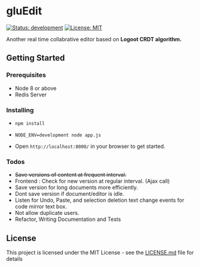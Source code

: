 # gluEdit 

[![Status: development](https://img.shields.io/badge/status-development-yellow.svg)](https://opensource.org/licenses/MIT) [![License: MIT](https://img.shields.io/badge/License-MIT-yellow.svg)](https://opensource.org/licenses/MIT)


Another real time collabrative editor based on **Logoot CRDT algorithm.**


## Getting Started


### Prerequisites

* Node 8 or above
* Redis Server

### Installing


* ``npm install``

* ``NODE_ENV=development node app.js``

* Open ``http://localhost:8000/`` in your browser to get started.

### Todos 

- <s>Save versions of content at frequent interval.</s>
- Frontend : Check for new version at regular interval. (Ajax call)
- Save version for long documents more efficiently.
- Dont save  version if document/editor is idle.
- Listen for Undo, Paste, and selection deletion text change events for code mirror text box.
- Not allow duplicate users.
- Refactor, Writing Documentation and Tests


## License

This project is licensed under the MIT License - see the [LICENSE.md](LICENSE.md) file for details


